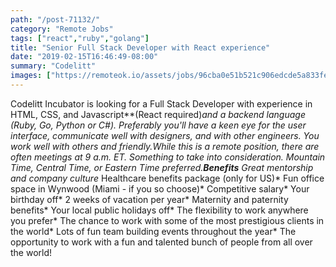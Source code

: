 ```yaml
---
path: "/post-71132/"
category: "Remote Jobs"
tags: ["react","ruby","golang"]
title: "Senior Full Stack Developer with React experience"
date: "2019-02-15T16:46:49-08:00"
summary: "Codelitt"
images: ["https://remoteok.io/assets/jobs/96cba0e51b521c906edcde5a833fe3321550256924.png"]
---
```


Codelitt Incubator is looking for a Full Stack Developer with experience in HTML, CSS, and Javascript**(React required)**and a backend language (Ruby, Go, Python or C#). Preferably you'll have a keen eye for the user interface, communicate well with designers, and with other engineers. You work well with others and friendly.While this is a remote position, there are often meetings at 9 a.m. ET. Something to take into consideration. Mountain Time, Central Time, or Eastern Time preferred.**Benefits*** Great mentorship and company culture* Healthcare benefits package (only for US)* Fun office space in Wynwood (Miami - if you so choose)* Competitive salary* Your birthday off* 2 weeks of vacation per year* Maternity and paternity benefits* Your local public holidays off* The flexibility to work anywhere you prefer* The chance to work with some of the most prestigious clients in the world* Lots of fun team building events throughout the year* The opportunity to work with a fun and talented bunch of people from all over the world!
